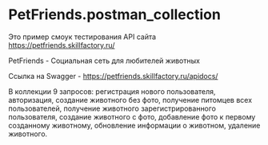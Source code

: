# PetFriends.postman_collection

Это пример смоук тестирования API сайта https://petfriends.skillfactory.ru/

PetFriends - Социальная сеть для любителей животных

Ссылка на Swagger - https://petfriends.skillfactory.ru/apidocs/

В коллекции 9 запросов: регистрация нового пользователя, авторизация, создание животного без фото, получение питомцев всех пользователей, получение животного зарегистрированного пользователя, создание животного с фото, добавление фото к первому созданному животному, обновление информации о животном, удаление животного.
